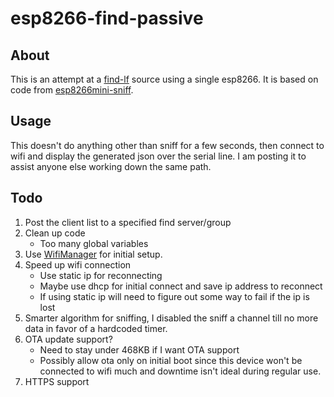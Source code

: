# esp8266-find-passive

## About
This is an attempt at a [find-lf](https://github.com/schollz/find-lf) source using a single esp8266.
It is based on code from [esp8266mini-sniff](https://github.com/rw950431/ESP8266mini-sniff).

## Usage
This doesn't do anything other than sniff for a few seconds, then connect to wifi and display the generated json over the serial line.
I am posting it to assist anyone else working down the same path.

## Todo
1. Post the client list to a specified find server/group
2. Clean up code
    * Too many global variables
3. Use [WifiManager](https://github.com/tzapu/WiFiManager) for initial setup.
4. Speed up wifi connection
    * Use static ip for reconnecting
    * Maybe use dhcp for initial connect and save ip address to reconnect
    * If using static ip will need to figure out some way to fail if the ip is lost
5. Smarter algorithm for sniffing, I disabled the sniff a channel till no more data in favor of a hardcoded timer.
6. OTA update support?
    * Need to stay under 468KB if I want OTA support
    * Possibly allow ota only on initial boot since this device won't be connected to wifi much and downtime isn't ideal during regular use.
7. HTTPS support
